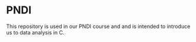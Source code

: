 # PNDI
This repository is used in our PNDI course and and is intended to introduce us to data analysis in C.
